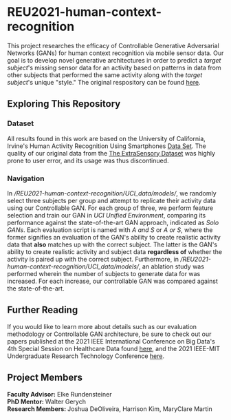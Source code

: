 # REU2021-human-context-recognition

This project researches the efficacy of Controllable Generative Adversarial Networks (GANs) for human context recognition via mobile sensor data. Our goal is to develop novel generative architectures in order to predict a <i>target subject</i>'s missing sensor data for an activity based on patterns in data from other subjects that performed the same activity along with the <i>target subject</i>'s unique "style." The original respository can be found [here](https://github.com/deoliveirajoshua/REU2021-human-context-recognition).

## Exploring This Repository
### Dataset
All results found in this work are based on the University of California, Irvine's Human Activity Recognition Using Smartphones [Data Set](https://archive.ics.uci.edu/ml/datasets/human+activity+recognition+using+smartphones). The quality of our original data from the [The ExtraSensory Dataset](http://extrasensory.ucsd.edu/) was highly prone to user error, and its usage was thus discontinued. 
### Navigation
In */REU2021-human-context-recognition/UCI_data/models/*, we randomly select three subjects per group and attempt to replicate their activity data using our Controllable GAN. For each group of three, we perform feature selection and train our GAN in *UCI Unified Environment*, comparing its performance against the state-of-the-art GAN approach, indicated as *Solo GANs*. Each evaluation script is named with *A and S* or *A or S*, where the former signifies an evaluation of the GAN's ability to create realistic activity data that **also** matches up with the correct subject. The latter is the GAN's ability to create realistic activity and subject data **regardless of** whether the activity is paired up with the correct subject. Furthermore, in */REU2021-human-context-recognition/UCI_data/models/*, an ablation study was performed wherein the number of subjects to generate data for was increased. For each increase, our controllable GAN was compared against the state-of-the-art.

## Further Reading
If you would like to learn more about details such as our evaluation methodology or Controllable GAN architecture, be sure to check out our papers published at the 2021 IEEE International Conference on Big Data's 4th Special Session on Healthcare Data found [here](https://drive.google.com/file/d/1DRbJg9gq-dA9QIISikhy29rS3g6NhXst/view?usp=sharing), and the 2021 IEEE-MIT Undergraduate Research Technology Conference [here](https://drive.google.com/file/d/1mpfzsBY3csZtY3X-0Ytt1pSAaBvPlva8/view?usp=sharing).

## Project Members
<b>Faculty Advisor:</b> Elke Rundensteiner 
<br>
<b> PhD Mentor: </b>  Walter Gerych
<br>
<b> Research Members: </b> Joshua DeOliveira, Harrison Kim, MaryClare Martin

